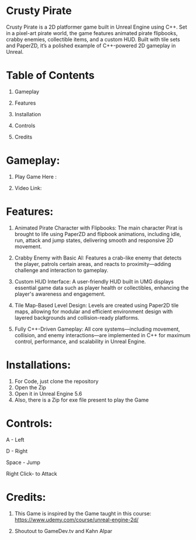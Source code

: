 # Crusty Pirate
Crusty Pirate is a 2D platformer game built in Unreal Engine using C++. Set in a pixel-art pirate world, the game features animated pirate flipbooks, crabby enemies, collectible items, and a custom HUD. Built with tile sets and PaperZD, it’s a polished example of C++-powered 2D gameplay in Unreal.

# Table of Contents
1. Gameplay

2. Features

3. Installation

4. Controls

5. Credits

# Gameplay:

1. Play Game Here : 

2. Video Link: 

# Features:

1. Animated Pirate Character with Flipbooks:
The main character Pirat is brought to life using PaperZD and flipbook animations, including idle, run, attack and jump states, delivering smooth and responsive 2D movement.

2. Crabby Enemy with Basic AI:
Features a crab-like enemy that detects the player, patrols certain areas, and reacts to proximity—adding challenge and interaction to gameplay.

3. Custom HUD Interface:
A user-friendly HUD built in UMG displays essential game data such as player health or collectibles, enhancing the player's awareness and engagement.

4. Tile Map-Based Level Design:
Levels are created using Paper2D tile maps, allowing for modular and efficient environment design with layered backgrounds and collision-ready platforms.

5. Fully C++-Driven Gameplay:
All core systems—including movement, collision, and enemy interactions—are implemented in C++ for maximum control, performance, and scalability in Unreal Engine.

# Installations:
1. For Code, just clone the repository
2. Open the Zip
3. Open it in Unreal Engine 5.6
4. Also, there is a Zip for exe file present to play the Game


# Controls:

A - Left 

D - Right

Space - Jump

Right Click- to Attack

# Credits: 
1. This Game is inspired by the Game taught in this course: https://www.udemy.com/course/unreal-engine-2d/

2. Shoutout to GameDev.tv and Kahn Alpar

